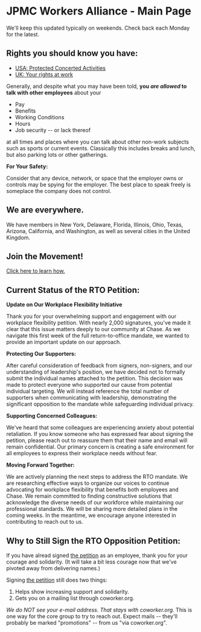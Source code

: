 # JPMC Workers Alliance - Main Page

We'll keep this updated typically on weekends. Check back each Monday for the latest.

## Rights you should know you have:

* [USA: Protected Concerted Activities](https://www.nlrb.gov/sites/default/files/attachments/pages/node-184/nlrb-flyer-627.pdf)
* [UK: Your rights at work](https://www.gov.uk/browse/working/rights-trade-unions)

Generally, and despite what you may have been told,
**you *are allowed* to talk with other employees** about your

* Pay
* Benefits
* Working Conditions
* Hours
* Job security -- or lack thereof

at all times and places where you can talk about other non-work subjects such as sports or current events.
Classically this includes breaks and lunch, but also parking lots or other gatherings.

**For Your Safety:**

Consider that any device, network, or space that the employer owns or controls may be spying for the employer.
The best place to speak freely is someplace the company does not control.

## We are everywhere.

We have members in New York, Delaware, Florida, Illinois, Ohio, Texas, Arizona, California, and Washington, as well as several cities in the United Kingdom.

## Join the Movement!

[Click here to learn how.](/join_us)

## Current Status of the RTO Petition:

**Update on Our Workplace Flexibility Initiative**

Thank you for your overwhelming support and engagement with our workplace flexibility petition. With nearly 2,000 signatures, you've made it clear that this issue matters deeply to our community at Chase. As we navigate this first week of the full return-to-office mandate, we wanted to provide an important update on our approach.

**Protecting Our Supporters:**

After careful consideration of feedback from signers, non-signers, and our understanding of leadership's position, we have decided not to formally submit the individual names attached to the petition. This decision was made to protect everyone who supported our cause from potential individual targeting. We will instead reference the total number of supporters when communicating with leadership, demonstrating the significant opposition to the mandate while safeguarding individual privacy.

**Supporting Concerned Colleagues:**

We've heard that some colleagues are experiencing anxiety about potential retaliation. If you know someone who has expressed fear about signing the petition, please reach out to reassure them that their name and email will remain confidential. Our primary concern is creating a safe environment for all employees to express their workplace needs without fear.

**Moving Forward Together:**

We are actively planning the next steps to address the RTO mandate. We are researching effective ways to organize our voices to continue advocating for workplace flexibility that benefits both employees and Chase. We remain committed to finding constructive solutions that acknowledge the diverse needs of our workforce while maintaining our professional standards.
We will be sharing more detailed plans in the coming weeks. In the meantime, we encourage anyone interested in contributing to reach out to us.

## Why to Still Sign the RTO Opposition Petition:

If you have alread signed [the petition](https://www.coworker.org/p/jpmcWorkers) as an employee,
thank you for your courage and solidarity.
(It will take a bit less courage now that we've pivoted away from delivering names.)

Signing [the petition](https://www.coworker.org/p/jpmcWorkers) still does two things:

1. Helps show increasing support and solidarity.
2. Gets you on a mailing list through coworker.org.

*We do NOT see your e-mail address. That stays with coworker.org.*
This is one way for the core group to try to reach out.
Expect mails -- they'll probably be marked "promotions" -- from us "via coworker.org".

